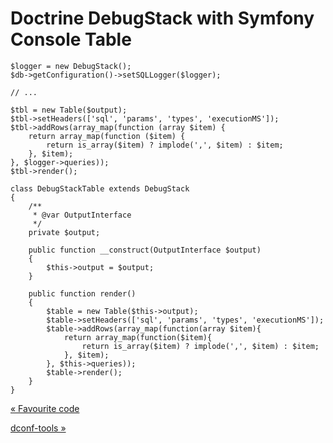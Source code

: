 # Doctrine DebugStack with Symfony Console Table

    $logger = new DebugStack();
    $db->getConfiguration()->setSQLLogger($logger);

    // ...

    $tbl = new Table($output);
    $tbl->setHeaders(['sql', 'params', 'types', 'executionMS']);
    $tbl->addRows(array_map(function (array $item) {
        return array_map(function ($item) {
            return is_array($item) ? implode(',', $item) : $item;
        }, $item);
    }, $logger->queries));
    $tbl->render();

    class DebugStackTable extends DebugStack
    {
        /**
         * @var OutputInterface
         */
        private $output;

        public function __construct(OutputInterface $output)
        {
            $this->output = $output;
        }

        public function render()
        {
            $table = new Table($this->output);
            $table->setHeaders(['sql', 'params', 'types', 'executionMS']);
            $table->addRows(array_map(function(array $item){
                return array_map(function($item){
                    return is_array($item) ? implode(',', $item) : $item;
                }, $item);
            }, $this->queries));
            $table->render();
        }
    }

[« Favourite code](favourite-code.html)

[dconf-tools »](dconf-tools.html)


